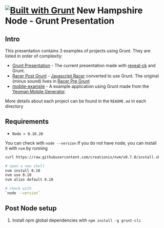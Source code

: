 [![Built with Grunt](https://cdn.gruntjs.com/builtwith.png)](http://gruntjs.com/)
New Hampshire Node - Grunt Presentation
=======================================

Intro
-----

This presentation contains 3 examples of projects using Grunt. They are listed in order of complexity:

- [Grunt Presentation](./presentation) - The current presentation made with [reveal-ck](https://github.com/jedcn/reveal-ck) and Grunt.
- [Racer Post Grunt](./racer-post-grunt) - [Javascript Racer](https://github.com/jakesgordon/javascript-racer) converted to use Grunt.
The original (minus sound) lives in [Racer Pre Grunt](./racer-pre-grunt)
- [mobile-example](./mobile-example) - A example application using Grunt made from the [Yeoman Mobile Generator](https://github.com/yeoman/generator-mobile).

More details about each project can be found in the `README.md` in each directory

Requirements
------------
- `Node > 0.10.20`

You can check with `node --version`
If you do not have node, you can install it with `nvm` by running

```bash
curl https://raw.githubusercontent.com/creationix/nvm/v0.7.0/install.sh | sh

# open a new shell
nvm install 0.10
nvm use 0.10
nvm alias default 0.10

# check with
`node --version`
```

Post Node setup
---------------
1. Install npm global dependencies with `npm install -g grunt-cli`